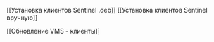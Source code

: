 [[Установка клиентов Sentinel .deb]]
[[Установка клиентов Sentinel вручную]]

[[Обновление VMS - клиенты]]